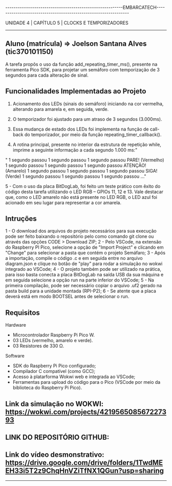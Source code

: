 ---------------------------------------------------------EMBARCATECH----------------------------------------------------------------

UNIDADE 4 | CAPÍTULO 5 | CLOCKS E TEMPORIZADORES 
____________________________________________________________________________________________________________________________________

## Aluno (matrícula) => Joelson Santana Alves (tic370101150)

A tarefa propôs o uso da função add_repeating_timer_ms(), presente
na ferramenta Pico SDK, para projetar um semáforo com
temporização de 3 segundos para cada alteração de sinal. 

## Funcionalidades Implementadas ao Projeto

1. Acionamento dos LEDs (sinais do semáforo) iniciando na
cor vermelha, alterando para amarela e, em seguida, verde.

2. O temporizador foi ajustado para um atraso de 3 segundos
(3.000ms).

3. Essa mudança de estado dos LEDs foi implementa na função
de call-back do temporizador, por meio da função repeating_timer_callback().

4. A rotina principal, presente no interior da estrutura de
repetição while, imprime a seguinte informação a cada
segundo 1.000 ms:"

"
1 segundo passou
1 segundo passou
1 segundo passou
PARE!  (Vermelho)
1 segundo passou
1 segundo passou
1 segundo passou
ATENÇÃO!  (Amarelo)
1 segundo passou
1 segundo passou
1 segundo passou
SIGA!  (Verde)
1 segundo passou
1 segundo passou
1 segundo passou
..."

5 - Com o uso da placa BitDogLab, foi feito um teste prático com êxito do código desta tarefa utilizando o LED
RGB – GPIOs 11, 12 e 13. Vale destacar que, como o LED amarelo não está presente no LED RGB, o LED azul foi acionado em seu lugar para representar a cor amarela.

## Intruções
1 - O download dos arquivos do projeto necessários para sua execução pode ser feito baixando o repositório pelo como comando git clone <link do repositorio> ou através das opções CODE > Download ZIP;
2 - Pelo VSCode, na extensão do Raspberry PI Pico, selecione a opção de "Import Project" e clicando em "Change" para selecionar a pasta que contém o projeto Semáfaro;
3 - Após a importação, compile o código .c e em seguida entre no arquivo diagram.json e clique no botão de "play" para rodar a simulação no wokwi integrado ao VSCode;
4 - O projeto também pode ser utilizado na prática, para  isso basta conecta a placa BitDogLab na saída USB da sua máquina e em seguida selecione a opção run na parte inferior do VSCode;
5 - Na primeira compilação, pode ser necessário copiar o arquivo .uf2 gerado na pasta build para a unidade montada (RPI-P2);
6 - Se atente que a placa deverá está em modo BOOTSEL antes de selecionar o run.

## Requisitos

Hardware
- Microcontrolador Raspberry Pi Pico W.
- 03 LEDs (vermelho, amarelo e verde).
- 03 Resistores de 330 Ω.

Software
- SDK do Raspberry Pi Pico configurado;
- Compilador C compatível (como GCC);
- Acesso à platarforma Wokwi web e integrada ao VSCode;
- Ferramentas para upload do código para o Pico (VSCode por meio da biblioteca do Raspberry Pi Pico).

## Link da simulação no WOKWI: https://wokwi.com/projects/421956508567227393

## LINK DO REPOSITÓRIO GITHUB: 

## Link do vídeo desmonstrativo: https://drive.google.com/drive/folders/1TwdMEEH33i5T2z9ChqHnVZiTfNX1QGun?usp=sharing
____________________________________________________________________________________________________________________________________